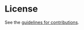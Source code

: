 # License

See the
[guidelines for contributions](https://github.com/rohanmahy/mimi-kp-roomuri/blob/main/CONTRIBUTING.md).

